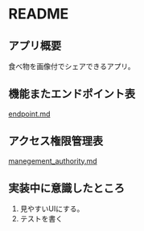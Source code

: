 # README

## アプリ概要

食べ物を画像付でシェアできるアプリ。

## 機能またエンドポイント表

[endpoint.md](https://github.com/Taishikun0721/food_app/blob/develop/memo/endpoint.md)

## アクセス権限管理表
[manegement_authority.md](https://github.com/Taishikun0721/food_app/blob/develop/memo/manegement_authority.md)


## 実装中に意識したところ

1. 見やすいUIにする。
2. テストを書く

